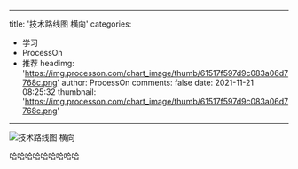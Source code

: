 
---
title: '技术路线图 横向'
categories: 
 - 学习
 - ProcessOn
 - 推荐
headimg: 'https://img.processon.com/chart_image/thumb/61517f597d9c083a06d7768c.png'
author: ProcessOn
comments: false
date: 2021-11-21 08:25:32
thumbnail: 'https://img.processon.com/chart_image/thumb/61517f597d9c083a06d7768c.png'
---

<div>   
<img class="thumb" alt="技术路线图 横向" src="https://img.processon.com/chart_image/thumb/61517f597d9c083a06d7768c.png" referrerpolicy="no-referrer">
<p>哈哈哈哈哈哈哈哈哈</p>  
</div>
            